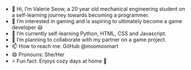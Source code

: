 - 👋 Hi, I’m Valerie Seow, a 20 year old mechanical engineering student on a self-learning journey towards becoming a programmer. 
- 👀 I’m interested in gaming and is aspiring to ultimately become a game developer 😃
- 🌱 I’m currently self-learning Python, HTML, CSS and Javascript.
- 💞️ I’m planning to collaborate with my partner on a game project.
- 📫 How to reach me: GitHub @moomoomart
- 😄 Pronouns: She/Her
- ⚡ Fun fact: Enjoys cozy days at home 💓

<!---
moomoomart/moomoomart is a ✨ special ✨ repository because its `README.md` (this file) appears on your GitHub profile.
You can click the Preview link to take a look at your changes.
--->
